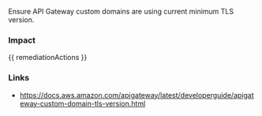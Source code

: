 
Ensure API Gateway custom domains are using current minimum TLS version.

### Impact
<!-- Add Impact here -->

<!-- DO NOT CHANGE -->
{{ remediationActions }}

### Links
- https://docs.aws.amazon.com/apigateway/latest/developerguide/apigateway-custom-domain-tls-version.html


